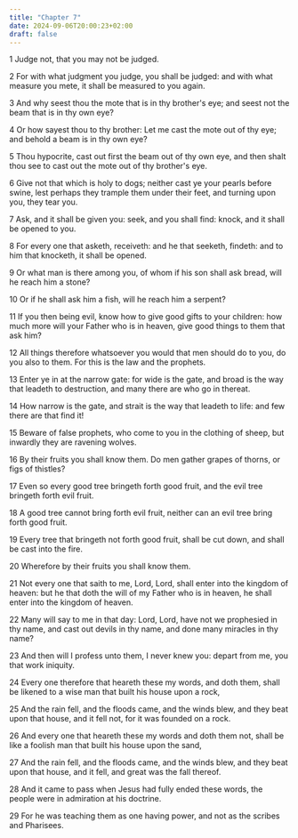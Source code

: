 ```yaml
---
title: "Chapter 7"
date: 2024-09-06T20:00:23+02:00
draft: false
---
```



1 Judge not, that you may not be judged.

2 For with what judgment you judge, you shall be judged: and with what measure you mete, it shall be measured to you again.

3 And why seest thou the mote that is in thy brother's eye; and seest not the beam that is in thy own eye?

4 Or how sayest thou to thy brother: Let me cast the mote out of thy eye; and behold a beam is in thy own eye?

5 Thou hypocrite, cast out first the beam out of thy own eye, and then shalt thou see to cast out the mote out of thy brother's eye.

6 Give not that which is holy to dogs; neither cast ye your pearls before swine, lest perhaps they trample them under their feet, and turning upon you, they tear you.

7 Ask, and it shall be given you: seek, and you shall find: knock, and it shall be opened to you.

8 For every one that asketh, receiveth: and he that seeketh, findeth: and to him that knocketh, it shall be opened.

9 Or what man is there among you, of whom if his son shall ask bread, will he reach him a stone?

10 Or if he shall ask him a fish, will he reach him a serpent?

11 If you then being evil, know how to give good gifts to your children: how much more will your Father who is in heaven, give good things to them that ask him?

12 All things therefore whatsoever you would that men should do to you, do you also to them. For this is the law and the prophets.

13 Enter ye in at the narrow gate: for wide is the gate, and broad is the way that leadeth to destruction, and many there are who go in thereat.

14 How narrow is the gate, and strait is the way that leadeth to life: and few there are that find it!

15 Beware of false prophets, who come to you in the clothing of sheep, but inwardly they are ravening wolves.

16 By their fruits you shall know them. Do men gather grapes of thorns, or figs of thistles?

17 Even so every good tree bringeth forth good fruit, and the evil tree bringeth forth evil fruit.

18 A good tree cannot bring forth evil fruit, neither can an evil tree bring forth good fruit.

19 Every tree that bringeth not forth good fruit, shall be cut down, and shall be cast into the fire.

20 Wherefore by their fruits you shall know them.

21 Not every one that saith to me, Lord, Lord, shall enter into the kingdom of heaven: but he that doth the will of my Father who is in heaven, he shall enter into the kingdom of heaven.

22 Many will say to me in that day: Lord, Lord, have not we prophesied in thy name, and cast out devils in thy name, and done many miracles in thy name?

23 And then will I profess unto them, I never knew you: depart from me, you that work iniquity.

24 Every one therefore that heareth these my words, and doth them, shall be likened to a wise man that built his house upon a rock,

25 And the rain fell, and the floods came, and the winds blew, and they beat upon that house, and it fell not, for it was founded on a rock.

26 And every one that heareth these my words and doth them not, shall be like a foolish man that built his house upon the sand,

27 And the rain fell, and the floods came, and the winds blew, and they beat upon that house, and it fell, and great was the fall thereof.

28 And it came to pass when Jesus had fully ended these words, the people were in admiration at his doctrine.

29 For he was teaching them as one having power, and not as the scribes and Pharisees.

